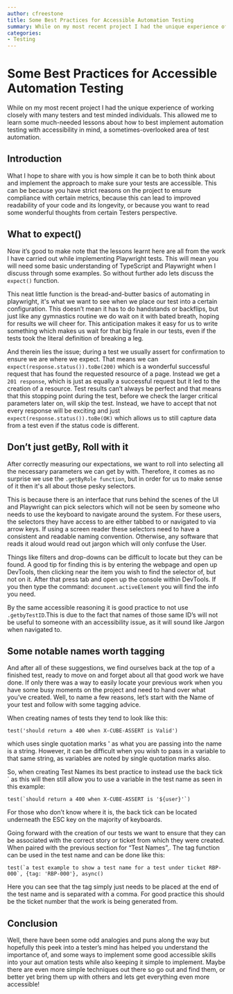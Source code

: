 ```yaml
---
author: cfreestone
title: Some Best Practices for Accessible Automation Testing
summary: While on my most recent project I had the unique experience of working closely with many testers and test minded individuals. This allowed me to learn some much-needed lessons about how to best implement automation testing with accessibility in mind, a sometimes-overlooked area of test automation.
categories:
- Testing
---
```

# Some Best Practices for Accessible Automation Testing
While on my most recent project I had the unique experience of working closely with many testers and test minded individuals. This allowed me to learn some much-needed lessons about how to best implement automation testing with accessibility in mind, a sometimes-overlooked area of test automation.

## Introduction
What I hope to share with you is how simple it can be to both think about and implement the approach to make sure your tests are accessible. This can be because you have strict reasons on the project to ensure compliance with certain metrics, because this can lead to improved readability of your code and its longevity, or because you want to read some wonderful thoughts from certain Testers perspective.

## What to expect()
Now it’s good to make note that the lessons learnt here are all from the work I have carried out while implementing Playwright tests. This will mean you will need some basic understanding of TypeScript and Playwright when I discuss through some examples. So    without further ado lets discuss the `expect()` function.

This neat little function is the bread-and-butter basics of automating in playwright, it's what we want to see when we place our test into a certain configuration. This doesn’t mean it has to do handstands or backflips, but just like any gymnastics routine we do wait on it with bated breath, hoping for results we will cheer for. This anticipation makes it easy for us to write something which makes us wait for that big finale in our tests, even if the tests took the literal definition of breaking a leg.

And therein lies the issue; during a test we usually assert for confirmation to ensure we are where we expect. That means we can `expect(response.status()).toBe(200)` which is a wonderful successful request that has found the requested resource of a page. Instead we get a `201 response`, which is just as equally a successful request but it led to the creation of a resource.   Test results can’t always be perfect and that means that this stopping point during the test, before we check the larger critical parameters later on, will skip the test. Instead, we have to accept that not every response will be exciting and just `expect(response.status()).toBe(OK)` which allows us to still capture data from a test even if the status code is different. 

## Don’t just getBy, Roll with it
After correctly measuring our expectations, we want to roll into selecting all the necessary parameters we can get by with. Therefore, it comes as no surprise we use the `.getByRole function`, but in order for us to make sense of it then it's all about those pesky selectors. 

This is because there is an interface that runs behind the scenes of the UI and Playwright can pick selectors which will not be seen by   someone who needs to use the keyboard to navigate around the system. For these users, the selectors they have access to are   either tabbed to or navigated to via arrow keys. If using a screen reader these selectors   need to have a consistent and readable naming convention. Otherwise, any software that reads it aloud would read out jargon which will only confuse the User.

Things like filters and drop-downs can be difficult to locate but they can be found. A good tip for finding this is by entering the webpage and open up DevTools, then clicking near the item you wish to find the selector of, but not on it. After that press tab and open up the console within DevTools. If you then type the command: `document.activeElement` you will find the info you need.

By the same accessible reasoning it is good practice to not use `.getbyTestID`.This is due to the fact that names of those same ID’s will not be useful to someone with an accessibility issue, as it will sound like Jargon when navigated to.

## Some notable names worth tagging
And after all of these suggestions, we find ourselves back at the top of a finished test, ready to move on and forget about all that good work we have done. If only there was a way to easily locate your previous work when you have some busy moments on the project and need to hand over what you’ve created. Well, to name a few reasons, let’s start with the Name of your test and follow with some tagging advice. 

When creating names of tests they tend to look like this:

```test('should return a 400 when X-CUBE-ASSERT is Valid')```

which uses single quotation marks ' as what you are passing into the name is a string. However, it can be difficult when you wish to pass in a variable to that same string, as variables are noted by single quotation marks also. 

So, when creating Test Names its best practice to instead use the back tick ` as this will then still allow you to use a variable in the test name as seen in this example: 

```test(`should return a 400 when X-CUBE-ASSERT is '${user}'`)```

For those who don’t know where it is, the back tick can be located underneath the ESC key on the majority of keyboards.  

Going forward with the creation of our tests we want to ensure that they can be associated with the correct story or ticket from which they were created. When paired with the previous section for “Test Names”,. The tag function can be used in the test name and can be done like this:

```test(`a test example to show a test name for a test under ticket RBP-000`, {tag: 'RBP-000'}, async()```

Here you can see that the tag simply just needs to be placed at the end of the test name and is separated with a comma. For good practice this should be the ticket number that the work is being generated from.

## Conclusion
Well, there have been some odd analogies and puns along the way but hopefully this peek into a tester’s mind has helped you understand the importance of, and some ways to implement some good accessible skills into your aut  omation tests while also keeping it simple to implement. Maybe there are even more simple techniques out there so go out and find them, or better yet bring them up with others and lets get everything even more accessible!   

 

